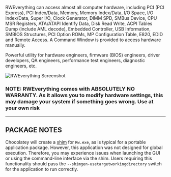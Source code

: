 RWEverything can access almost all computer hardware, including PCI (PCI Express), PCI Index/Data, Memory, Memory Index/Data, I/O Space, I/O Index/Data, Super I/O, Clock Generator, DIMM SPD, SMBus Device, CPU MSR Registers, ATA/ATAPI Identify Data, Disk Read Write, ACPI Tables Dump (include AML decode), Embedded Controller, USB Information, SMBIOS Structures, PCI Option ROMs, MP Configuration Table, E820, EDID and Remote Access. A Command Window is provided to access hardware manually.

Powerful utility for hardware engineers, firmware (BIOS) engineers, driver developers, QA engineers, performance test engineers, diagnostic engineers, etc.

![RWEverything Screenshot](https://cdn.jsdelivr.net/gh/brogers5/chocolatey-package-rweverything.portable@a17d2d8f04410806c68a9ff8e032d7df79faed72/Screenshot.png)

### **NOTE**: RWEverything comes with ABSOLUTELY NO WARRANTY. As it allows you to modify hardware settings, this may damage your system if something goes wrong. Use at your own risk

---

## **PACKAGE NOTES**

Chocolatey will create a [shim](https://docs.chocolatey.org/en-us/features/shim) for `Rw.exe`, as is typical for a portable application package. However, this application was not designed for global execution. Therefore, you may experience issues when launching the GUI or using the command-line interface via the shim. Users requiring this functionality should pass the `--shimgen-usetargetworkingdirectory` switch for the application to run correctly.
